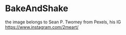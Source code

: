 # BakeAndShake
the image belongs to Sean P. Twomey from Pexels, his IG https://www.instagram.com/2meart/